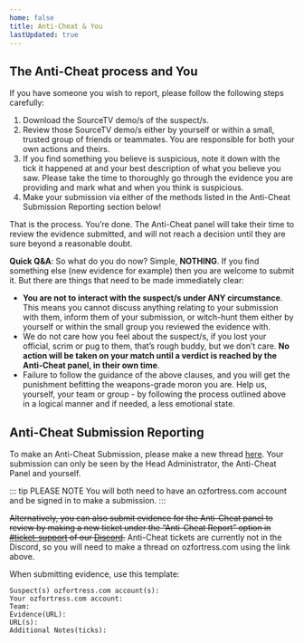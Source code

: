 ```yaml
---
home: false
title: Anti-Cheat & You
lastUpdated: true
---
```


## The Anti-Cheat process and You
If you have someone you wish to report, please follow the following steps carefully:
1. Download the SourceTV demo/s of the suspect/s.
2. Review those SourceTV demo/s either by yourself or within a small, trusted group of friends or teammates. You are responsible for both your own actions and theirs.
3. If you find something you believe is suspicious, note it down with the tick it happened at and your best description of what you believe you saw. Please take the time to thoroughly go through the evidence you are providing and mark what and when you think is suspicious.
4. Make your submission via either of the methods listed in the Anti-Cheat Submission Reporting section below!

That is the process. You’re done. The Anti-Cheat panel will take their time to review the evidence submitted, and will not reach a decision until they are sure beyond a reasonable doubt.

**Quick Q&A**: So what do you do now? Simple, **NOTHING**. If you find something else (new evidence for example) then you are welcome to submit it. But there are things that need to be made immediately clear:
+ **You are not to interact with the suspect/s under ANY circumstance**. This means you cannot discuss anything relating to your submission with them, inform them of your submission, or witch-hunt them either by yourself or within the small group you reviewed the evidence with. 
+ We do not care how you feel about the suspect/s, if you lost your official, scrim or pug to them, that’s rough buddy, but we don’t care. **No action will be taken on your match until a verdict is reached by the Anti-Cheat panel, in their own time**.
+ Failure to follow the guidance of the above clauses, and you will get the punishment befitting the weapons-grade moron you are. Help us, yourself, your team or group - by following the process outlined above in a logical manner and if needed, a less emotional state.

## Anti-Cheat Submission Reporting
To make an Anti-Cheat Submission, please make a new thread [here](https://ozfortress.com/forums/threads/new?topic=17). Your submission can only be seen by the Head Administrator, the Anti-Cheat Panel and yourself.

::: tip PLEASE NOTE
You will both need to have an ozfortress.com account and be signed in to make a submission.
:::

~~Alternatively, you can also submit evidence for the Anti-Cheat panel to review by making a new ticket under the “Anti-Cheat Report” option in [#ticket-support](https://discord.com/channels/82651383144120320/963801705349271553) of our [Discord](https://discord.gg/7E6kC2H).~~
Anti-Cheat tickets are currently not in the Discord, so you will need to make a thread on ozfortress.com using the link above.

When submitting evidence, use this template:
```
Suspect(s) ozfortress.com account(s):
Your ozfortress.com account:
Team:
Evidence(URL):
URL(s):
Additional Notes(ticks):
```